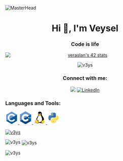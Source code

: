![MasterHead](https://raw.githubusercontent.com/v3ys/v3ys_readme/main/_ff82439e-961c-47ef-8cac-94fd532bd1de%20(1).jpeg)
<h1 align="center">Hi 👋, I'm Veysel</h1>
<h3 align="center">Code is life</h3>

 <!-- 42 Profile -->
<p align="center">
  <a href="https://github.com/oakoudad/badge42">
    <img src="https://badge.mediaplus.ma/greenbinary/veraslan?1337Badge=off&UM6P=off" alt="veraslan's 42 stats" style="display: block; margin: auto;" />
  </a>
</p>

 <!-- Profil view -->
<p align="center"> <img src="https://komarev.com/ghpvc/?username=v3ys&label=Profile%20views&color=0e75b6&style=flat" alt="v3ys" /> </p>

 <!-- connect-->
<h3 align="center">Connect with me: </h3>
<p align="center">
  <a href="mailto:veyselv6@gmail.com" style="background-color: #FFFFFF; color: #000000;"><img src="https://img.shields.io/badge/E--posta-veyselv6%40gmail.com-red" /></a>
  <a href="(https://www.linkedin.com/in/veysel-eraslan-v3ys/)"><img src="https://img.shields.io/badge/LinkedIn-Profile-blue?style=social&logo=linkedin" alt="LinkedIn" /></a>
</p>

<!-- language images-->
<h3 align="left">Languages and Tools:</h3>
<p align="left"> <a href="https://www.cprogramming.com/" target="_blank" rel="noreferrer"> <img src="https://raw.githubusercontent.com/devicons/devicon/master/icons/c/c-original.svg" alt="c" width="40" height="40"/> </a> <a href="https://www.w3schools.com/cpp/" target="_blank" rel="noreferrer"> <img src="https://raw.githubusercontent.com/devicons/devicon/master/icons/cplusplus/cplusplus-original.svg" alt="cplusplus" width="40" height="40"/> </a> <a href="https://www.linux.org/" target="_blank" rel="noreferrer"> <img src="https://raw.githubusercontent.com/devicons/devicon/master/icons/linux/linux-original.svg" alt="linux" width="40" height="40"/> </a> <a 
a href="https://www.python.org" target="_blank" rel="noreferrer"> <img src="https://raw.githubusercontent.com/devicons/devicon/master/icons/python/python-original.svg" alt="python" width="40" height="40"/> </a> </p>

 
<p align="left"> <a href="https://github.com/ryo-ma/github-profile-trophy"><img src="https://github-profile-trophy.vercel.app/?username=v3ys" alt="v3ys" /></a> </p>

<!-- most use language-->
<p><img align="left" src="https://github-readme-stats.vercel.app/api/top-langs?username=v3ys&show_icons=true&locale=en&layout=compact" alt="v3ys" /></p>

<p>&nbsp;<img align="center" src="https://github-readme-stats.vercel.app/api?username=v3ys&show_icons=true&locale=en" alt="v3ys" /></p>

<p><img align="center"src="https://github-readme-streak-stats.herokuapp.com/?user=v3ys&" alt="v3ys" /></p>
